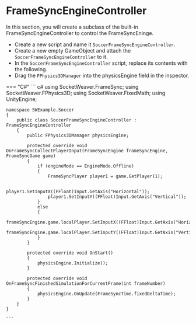 # **FrameSyncEngineController**

In this section, you will create a subclass of the built-in FrameSyncEngineController to control the FrameSyncEninge.

- Create a new script and name it `SoccerFrameSyncEngineController`.
- Create a new empty GameObject and attach the `SoccerFrameSyncEngineController` to it.
- In the `SoccerFrameSyncEngineController` script, replace its contents with the following.
- Drag the `FPhysics3DManager` into the physicsEngine field in the inspector.

=== "C#"
    ``` c#
    using SocketWeaver.FrameSync;
    using SocketWeaver.FPhysics3D;
    using SocketWeaver.FixedMath;
    using UnityEngine;

    namespace SWExample.Soccer
    {
        public class SoccerFrameSyncEngineController : FrameSyncEngineController
        {
            public FPhysics3DManager physicsEngine;

            protected override void OnFrameSyncCollectPlayerInput(FrameSyncEngine frameSyncEngine, FrameSyncGame game)
            {
                if (engineMode == EngineMode.Offline)
                {
                    FrameSyncPlayer player1 = game.GetPlayer(1);

                    player1.SetInputX((FFloat)Input.GetAxis("Horizontal"));
                    player1.SetInputY((FFloat)Input.GetAxis("Vertical"));
                }
                else
                {
                    frameSyncEngine.game.localPlayer.SetInputX((FFloat)Input.GetAxis("Horizontal"));
                    frameSyncEngine.game.localPlayer.SetInputY((FFloat)Input.GetAxis("Vertical"));
                }
            }

            protected override void OnStart()
            {
                physicsEngine.Initialize();
            }

            protected override void OnFrameSyncFinishedSimulationForCurrentFrame(int frameNumber)
            {
                physicsEngine.OnUpdate(FrameSyncTime.fixedDeltaTime);
            }
        }
    }

    ```